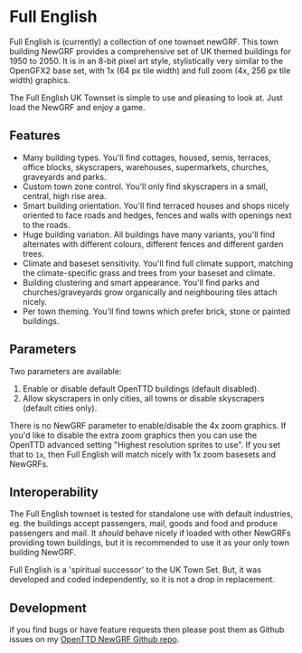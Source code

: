 # Full English
Full English is (currently) a collection of one townset newGRF. This town building NewGRF provides a comprehensive set of UK themed buildings for 1950 to 2050. It is in an 8-bit pixel art style, stylistically very similar to the OpenGFX2 base set, with 1x (64 px tile width) and full zoom (4x, 256 px tile width) graphics.

The Full English UK Townset is simple to use and pleasing to look at. Just load the NewGRF and enjoy a game.

## Features
* Many building types. You'll find cottages, housed, semis, terraces, office blocks, skyscrapers, warehouses, supermarkets, churches, graveyards and parks.
* Custom town zone control. You'll only find skyscrapers in a small, central, high rise area.
* Smart building orientation. You'll find terraced houses and shops nicely oriented to face roads and hedges, fences and walls with openings next to the roads. 
* Huge building variation. All buildings have many variants, you'll find alternates with different colours, different fences and different garden trees.
* Climate and baseset sensitivity. You'll find full climate support, matching the climate-specific grass and trees from your baseset and climate.
* Building clustering and smart appearance. You'll find parks and churches/graveyards grow organically and neighbouring tiles attach nicely.
* Per town theming. You'll find towns which prefer brick, stone or painted buildings.

## Parameters
Two parameters are available:

1. Enable or disable default OpenTTD buildings (default disabled).
2. Allow skyscrapers in only cities, all towns or disable skyscrapers (default cities only).

There is no NewGRF parameter to enable/disable the 4x zoom graphics. If you'd like to disable the extra zoom graphics then you can use the OpenTTD advanced setting "Highest resolution sprites to use". If you set that to `1x`, then Full English will match nicely with 1x zoom basesets and NewGRFs.

## Interoperability
The Full English townset is tested for standalone use with default industries, eg. the buildings accept passengers, mail, goods and food and produce passengers and mail. It _should_ behave nicely if loaded with other NewGRFs providing town buildings, but it is recommended to use it as your only town building NewGRF.

Full English is a 'spiritual successor' to the UK Town Set. But, it was developed and coded independently, so it is not a drop in replacement.

## Development
if you find bugs or have feature requests then please post them as Github issues on my [OpenTTD NewGRF Github repo](https://github.com/zephyris/openttd-newgrf).
